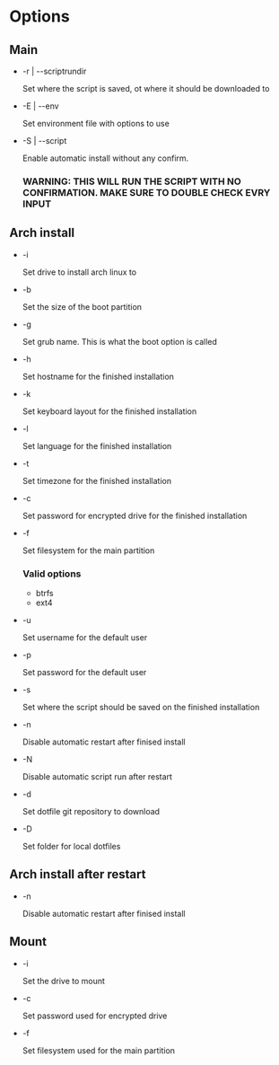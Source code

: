 # Options

## Main

- -r | --scriptrundir
  
  Set where the script is saved, ot where it should be downloaded to

- -E | --env
  
  Set environment file with options to use

- -S | --script
  
  Enable automatic install without any confirm.

  ### WARNING: THIS WILL RUN THE SCRIPT WITH NO CONFIRMATION. MAKE SURE TO DOUBLE CHECK EVRY INPUT

## Arch install

- -i

  Set drive to install arch linux to

- -b
  
  Set the size of the boot partition

- -g

  Set grub name. This is what the boot option is called

- -h

  Set hostname for the finished installation

- -k

  Set keyboard layout for the finished installation

- -l

  Set language for the finished installation

- -t

  Set timezone for the finished installation

- -c

  Set password for encrypted drive for the finished installation

- -f

  Set filesystem for the main partition

  ### Valid options

  - btrfs
  - ext4

- -u

  Set username for the default user

- -p

  Set password for the default user

- -s

  Set where the script should be saved on the finished installation

- -n

  Disable automatic restart after finised install

- -N
  
  Disable automatic script run after restart

- -d

  Set dotfile git repository to download

- -D

  Set folder for local dotfiles

## Arch install after restart

- -n

  Disable automatic restart after finised install

## Mount

- -i

  Set the drive to mount

- -c

  Set password used for encrypted drive

- -f

  Set filesystem used for the main partition
